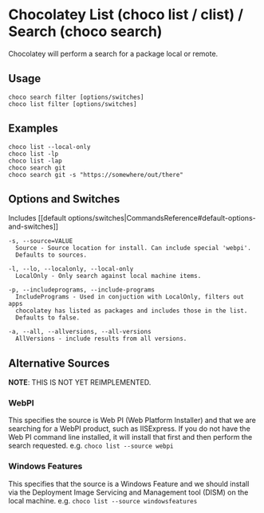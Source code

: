 # Chocolatey List (choco list / clist) / Search (choco search)

Chocolatey will perform a search for a package local or remote.

## Usage



    choco search filter [options/switches]
    choco list filter [options/switches]

## Examples

    choco list --local-only
    choco list -lp
    choco list -lap
    choco search git
    choco search git -s "https://somewhere/out/there"

## Options and Switches

Includes [[default options/switches|CommandsReference#default-options-and-switches]]

```
-s, --source=VALUE
  Source - Source location for install. Can include special 'webpi'.
  Defaults to sources.

-l, --lo, --localonly, --local-only
  LocalOnly - Only search against local machine items.

-p, --includeprograms, --include-programs
  IncludePrograms - Used in conjuction with LocalOnly, filters out apps
  chocolatey has listed as packages and includes those in the list.
  Defaults to false.

-a, --all, --allversions, --all-versions
  AllVersions - include results from all versions.
```

## Alternative Sources
**NOTE**: THIS IS NOT YET REIMPLEMENTED.

### WebPI
This specifies the source is Web PI (Web Platform Installer) and that we
are searching for a WebPI product, such as IISExpress. If you do not
have the Web PI command line installed, it will install that first and
then perform the search requested.
e.g. `choco list --source webpi`

### Windows Features
This specifies that the source is a Windows Feature and we should
install via the Deployment Image Servicing and Management tool (DISM) on
the local machine.
e.g. `choco list --source windowsfeatures`

